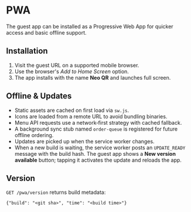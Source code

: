 # PWA

The guest app can be installed as a Progressive Web App for quicker access and
basic offline support.

## Installation

1. Visit the guest URL on a supported mobile browser.
2. Use the browser's *Add to Home Screen* option.
3. The app installs with the name **Neo QR** and launches full screen.

## Offline & Updates

* Static assets are cached on first load via `sw.js`.
* Icons are loaded from a remote URL to avoid bundling binaries.
* Menu API requests use a network‑first strategy with cached fallback.
* A background sync stub named `order-queue` is registered for future offline
  ordering.
* Updates are picked up when the service worker changes.
* When a new build is waiting, the service worker posts an `UPDATE_READY`
  message with the build hash. The guest app shows a **New version available**
  button; tapping it activates the update and reloads the app.

## Version

`GET /pwa/version` returns build metadata:

```
{"build": "<git sha>", "time": "<build time>"}
```
